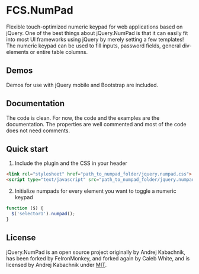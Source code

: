 # FCS.NumPad
Flexible touch-optimized numeric keypad for web applications based on jQuery. One of the best things about jQuery.NumPad
is that it can easily fit into most UI frameworks using jQuery by merely setting a few templates! The numeric keypad can
be used to fill inputs, password fields, general div-elements or entire table columns.

## Demos
Demos for use with jQuery mobile and Bootstrap are included.

## Documentation
The code is clean. For now, the code and the examples are the documentation. The properties are well commented and most
of the code does not need comments.

## Quick start

1) Include the plugin and the CSS in your header

```html
<link rel="stylesheet" href="path_to_numpad_folder/jquery.numpad.css">
<script type="text/javascript" src="path_to_numpad_folder/jquery.numpad.js"></script>
```

2) Initialize numpads for every element you want to toggle a numeric keypad

```javascript
function ($) {
  $('selector1').numpad();
}
```

## License
jQuery.NumPad is an open source project originally by Andrej Kabachnik, has been forked by FeIronMonkey, and forked
again by Caleb White, and is licensed by Andrej Kabachnik under [MIT](http://opensource.org/licenses/MIT).
